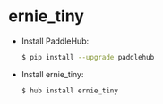 # ernie_tiny
* Install PaddleHub: 

    ```bash
    $ pip install --upgrade paddlehub
    ```

* Install ernie_tiny: 

    ```bash
    $ hub install ernie_tiny
    ```
